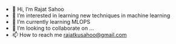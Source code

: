 - 👋 Hi, I’m Rajat Sahoo
- 👀 I’m interested in learning new techniques in machine learning
- 🌱 I’m currently learning MLOPS
- 💞️ I’m looking to collaborate on ...
- 📫 How to reach me rajatkusahoo@gmail.com

<!---
rajsaho1/rajsaho1 is a ✨ special ✨ repository because its `README.md` (this file) appears on your GitHub profile.
You can click the Preview link to take a look at your changes.
--->
